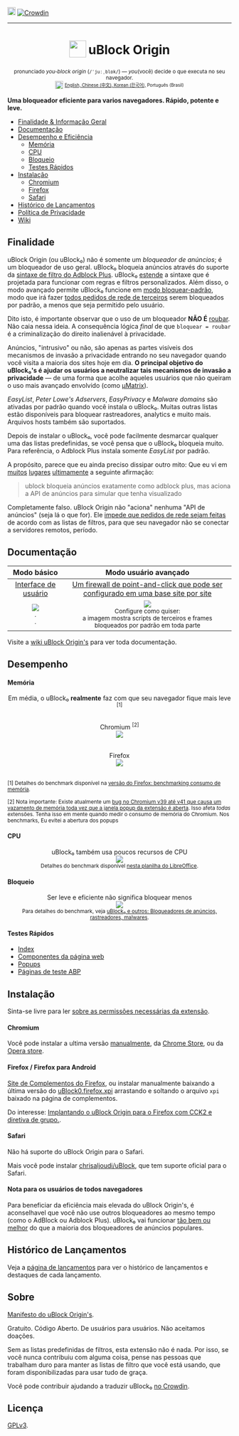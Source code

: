 [<img src="https://travis-ci.org/gorhill/uBlock.svg?branch=master" height="18">](https://travis-ci.org/gorhill/uBlock)
[![Crowdin](https://d322cqt584bo4o.cloudfront.net/ublock/localized.png)](https://crowdin.com/project/ublock)

***
<h1 align="center">
<sub>
<img  src="https://raw.githubusercontent.com/gorhill/uBlock/master/doc/img/icon38@2x.png"
      height="38"
      width="38">
</sub>
uBlock Origin
</h1>
<p align="center">
<sup> <!-- Pronounciation -->
      pronunciado <i>you-block origin</i> (<code>/ˈjuːˌblɒk/</code>) — <i>you</i>(você) decide o que executa no seu navegador.
</sup>
<br>
<sup> <!-- Languages -->
      <img src="https://raw.githubusercontent.com/gorhill/uBlock/master/doc/img/languageicon-36.png" width="18" height="18">
      <sup>
            <a href="https://github.com/gorhill/uBlock/blob/master/README.md#ublock-origin">
            English,          <a href="https://github.com/fang5566/uBlock/blob/master/README.md#ublock-origin">
            Chinese (中文),   </a><a href="https://github.com/delightbot/uBlock/blob/master/README.md#ublock-origin">
            Korean (한국어),<a/>
            Português (Brasil)
      </sup>
</sup>
</p>


**Uma bloqueador eficiente para varios navegadores. Rápido, potente e leve.**

* [Finalidade & Informação Geral](#finalidade)
* [Documentação](#documentação)
* [Desempenho e Eficiência](#desempenho)
  * [Memória](#memória)
  * [CPU](#cpu)
  * [Bloqueio](#bloqueio)
  * [Testes Rápidos](#testes-rápidos)
* [Instalação](#instalação)
  * [Chromium](#chromium)
  * [Firefox](#firefox--firefox-para-android)
  * [Safari](#safari)
* [Histórico de Lançamentos](#histórico-de-lançamentos)
* [Política de Privacidade](https://github.com/gorhill/uBlock/wiki/Privacy-policy)
* [Wiki](https://github.com/gorhill/uBlock/wiki)

## Finalidade

uBlock Origin (ou uBlock₀) não é somente um *bloqueador de anúncios*; é um bloqueador de uso geral. uBlock₀ bloqueia anúncios através do suporte da [sintaxe de filtro do Adblock Plus](https://adblockplus.org/en/filters). uBlock₀ [estende](https://github.com/gorhill/uBlock/wiki/Filter-syntax-extensions) a sintaxe que é projetada para funcionar com regras e filtros personalizados. Além disso, o modo avançado permite uBlock₀ funcione em [modo bloquear-padrão](https://github.com/gorhill/uBlock/wiki/Dynamic-filtering:-default-deny), modo que irá fazer [todos pedidos de rede de terceiros](https://requestpolicycontinued.github.io/#what-are-cross-site-requests) serem bloqueados por padrão, a menos que seja permitido pelo usuário.

Dito isto, é importante observar que o uso de um bloqueador **NÃO É** [roubar](https://twitter.com/LeaVerou/status/518154828166725632). Não caia nessa ideia. A consequência lógica _final_ de que `bloquear = roubar` é a criminalização do direito inalienável à privacidade.

Anúncios, "intrusivo" ou não, são apenas as partes visíveis dos mecanismos de invasão a privacidade entrando no seu navegador quando você visita a maioria dos sites hoje em dia. **O principal objetivo do uBlock₀'s é ajudar os usuários a neutralizar tais mecanismos de invasão a privacidade** — de uma forma que acolhe aqueles usuários que não queiram o uso mais avançado envolvido (como [µMatrix](https://github.com/gorhill/uMatrix)).

_EasyList_, _Peter Lowe's Adservers_, _EasyPrivacy_ e _Malware domains_ são ativadas por padrão quando você instala o uBlock₀. Muitas outras listas estão disponíveis para bloquear rastreadores, analytics e muito mais. Arquivos hosts também são suportados.

Depois de instalar o uBlock₀, você pode facilmente desmarcar qualquer uma das listas predefinidas, se você pensa que o uBlock₀ bloqueia muito. Para referência, o Adblock Plus instala somente _EasyList_ por padrão.

A propósito, parece que eu ainda preciso dissipar outro mito: Que eu vi em [muitos](https://np.reddit.com/r/AskReddit/comments/35s2je/whats_a_product_that_everybody_uses_but_nobody/cr7h8l6) [lugares](https://twitter.com/1v1MeInBed/status/611658444244951040) [ultimamente](https://np.reddit.com/r/explainlikeimfive/comments/363569/eli5_how_come_adblockublock_doesnt_let_the_ad/crafo5p?context=3) a seguinte afirmação:

> ublock bloqueia anúncios exatamente como adblock plus, mas aciona a API de anúncios para simular que tenha visualizado

Completamente falso. uBlock Origin não "aciona" nenhuma "API de anúncios" (seja lá o que for). Ele [impede que pedidos de rede sejam feitas](https://github.com/gorhill/uBlock/wiki/Does-uBlock-block-ads-or-just-hide-them%3F) de acordo com as listas de filtros, para que seu navegador não se conectar a servidores remotos, período.

## Documentação

 Modo básico | Modo usuário avançado
:----------:|:------------------:
[Interface de usuário](https://github.com/gorhill/uBlock/wiki/Quick-guide:-popup-user-interface) | [Um firewall de point-and-click que pode ser configurado em uma base site por site](https://github.com/gorhill/uBlock/wiki/Dynamic-filtering:-quick-guide) 
<a href="https://github.com/gorhill/uBlock/wiki/Quick-guide:-popup-user-interface"><img src="https://raw.githubusercontent.com/gorhill/uBlock/master/doc/img/popup-1.png" /></a><br><sup>.<br>.</sup> | <a href="https://github.com/gorhill/uBlock/wiki/Dynamic-filtering:-quick-guide"><img src="https://cloud.githubusercontent.com/assets/585534/9021740/41eac000-3821-11e5-9842-c4c6fea573c3.png" /></a><br><sup>Configure como quiser:<br>a imagem mostra scripts de terceiros e frames bloqueados por padrão em toda parte</sup>

Visite a [wiki uBlock Origin's](https://github.com/gorhill/uBlock/wiki) para ver toda documentação.

## Desempenho

#### Memória

<div align="center">
Em média, o uBlock₀ <b>realmente</b> faz com que seu navegador fique mais leve <sup>[1]</sup><br><br>

Chromium <sup>[2]</sup><br>
<img src="https://raw.githubusercontent.com/gorhill/uBlock/master/doc/benchmarks/mem-usage-overall-chart-20141224.png" /><br><br>

Firefox<br>
<img src="https://raw.githubusercontent.com/gorhill/uBlock/master/doc/benchmarks/mem-usage-overall-chart-20150205.png" /><br><br>

</div>

<sup>[1] Detalhes do benchmark disponível na <a href="https://github.com/gorhill/uBlock/wiki/Firefox-version:-benchmarking-memory-footprint">versão do Firefox: benchmarking consumo de memória</a>.</sup><br>

<sup>[2] Nota importante: Existe atualmente um [bug no Chromium v39 até v41 que causa um vazamento de memória toda vez que a janela popup da extensão é aberta](https://code.google.com/p/chromium/issues/detail?id=441500). Isso afeta <i>todas</i> extensões. Tenha isso em mente quando medir o consumo de memória do Chromium. Nos benchmarks, Eu evitei a abertura dos popups</sup><br>

#### CPU

<p align="center">
uBlock₀ também usa poucos recursos de CPU<br>
<img src="https://raw.githubusercontent.com/gorhill/uBlock/master/doc/benchmarks/cpu-usage-overall-chart-20141226.png" /><br>
<sup>Detalhes do benchmark disponível <a href="https://github.com/gorhill/uBlock/blob/master/doc/benchmarks/cpu-usage-overall-20141226.ods">nesta planilha do LibreOffice</a>.</sup>
</p>

#### Bloqueio

<p align="center">
Ser leve e eficiente não significa bloquear menos<br>
<img src="https://raw.githubusercontent.com/gorhill/uBlock/master/doc/benchmarks/privex-201502-16.png" /><br>
<sup>Para detalhes do benchmark, veja 
<a href="https://github.com/gorhill/uBlock/wiki/uBlock-and-others%3A-Blocking-ads%2C-trackers%2C-malwares">uBlock₀ e outros: Bloqueadores de anúncios, rastreadores, malwares</a>.
</p>

#### Testes Rápidos

- [Index](http://raymondhill.net/ublock/tests.html)
- [Componentes da página web](http://raymondhill.net/ublock/tiles1.html)
- [Popups](http://raymondhill.net/ublock/popup.html)
- [Páginas de teste ABP](https://testpages.adblockplus.org/)

## Instalação

Sinta-se livre para ler [sobre as permissões necessárias da extensão](https://github.com/gorhill/uBlock/wiki/About-the-required-permissions).

#### Chromium

Você pode instalar a ultima versão [manualmente](https://github.com/gorhill/uBlock/tree/master/dist#install), da [Chrome Store](https://chrome.google.com/webstore/detail/ublock-origin/cjpalhdlnbpafiamejdnhcphjbkeiagm), ou da [Opera store](https://addons.opera.com/en-gb/extensions/details/ublock/).

#### Firefox / Firefox para Android

[Site de Complementos do Firefox](https://addons.mozilla.org/firefox/addon/ublock-origin/), ou instalar manualmente baixando a última versão do [uBlock0.firefox.xpi](https://github.com/gorhill/uBlock/releases) arrastando e soltando o arquivo `xpi` baixado na página de complementos.

Do interesse: [Implantando o uBlock Origin para o Firefox com CCK2 e diretiva de grupo.](http://decentsecurity.com/ublock-for-firefox-deployment/).

#### Safari

Não há suporte do uBlock Origin para o Safari.

Mais você pode instalar [chrisaljoudi/uBlock](https://github.com/chrisaljoudi/uBlock), que tem suporte oficial para o Safari.

#### Nota para os usuários de todos navegadores

Para beneficiar da eficiência mais elevada do uBlock Origin's, é aconselhavel que você não use outros bloqueadores ao mesmo tempo (como o AdBlock ou Adblock Plus). uBlock₀ vai funcionar [tão bem ou melhor](#blocking) do que a maioria dos bloqueadores de anúncios populares.

## Histórico de Lançamentos

Veja a [página de lançamentos](https://github.com/gorhill/uBlock/releases) para ver o histórico de lançamentos e destaques de cada lançamento.

## Sobre

[Manifesto do uBlock Origin's](MANIFESTO.md).

Gratuito. Código Aberto. De usuários para usuários. Não aceitamos doações.

Sem as listas predefinidas de filtros, esta extensão não é nada. 
Por isso, se você nunca contribuiu com alguma coisa, pense nas pessoas que trabalham duro
para manter as listas de filtro que você está usando, que foram disponibilizadas para usar
tudo de graça.

Você pode contribuir ajudando a traduzir uBlock₀ [no Crowdin](https://crowdin.net/project/ublock).

## Licença

[GPLv3](https://github.com/gorhill/uBlock/blob/master/LICENSE.txt).
